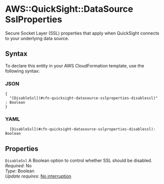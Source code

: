 # AWS::QuickSight::DataSource SslProperties<a name="aws-properties-quicksight-datasource-sslproperties"></a>

Secure Socket Layer \(SSL\) properties that apply when QuickSight connects to your underlying data source\.

## Syntax<a name="aws-properties-quicksight-datasource-sslproperties-syntax"></a>

To declare this entity in your AWS CloudFormation template, use the following syntax:

### JSON<a name="aws-properties-quicksight-datasource-sslproperties-syntax.json"></a>

```
{
  "[DisableSsl](#cfn-quicksight-datasource-sslproperties-disablessl)" : Boolean
}
```

### YAML<a name="aws-properties-quicksight-datasource-sslproperties-syntax.yaml"></a>

```
  [DisableSsl](#cfn-quicksight-datasource-sslproperties-disablessl): Boolean
```

## Properties<a name="aws-properties-quicksight-datasource-sslproperties-properties"></a>

`DisableSsl`  <a name="cfn-quicksight-datasource-sslproperties-disablessl"></a>
A Boolean option to control whether SSL should be disabled\.  
*Required*: No  
*Type*: Boolean  
*Update requires*: [No interruption](https://docs.aws.amazon.com/AWSCloudFormation/latest/UserGuide/using-cfn-updating-stacks-update-behaviors.html#update-no-interrupt)